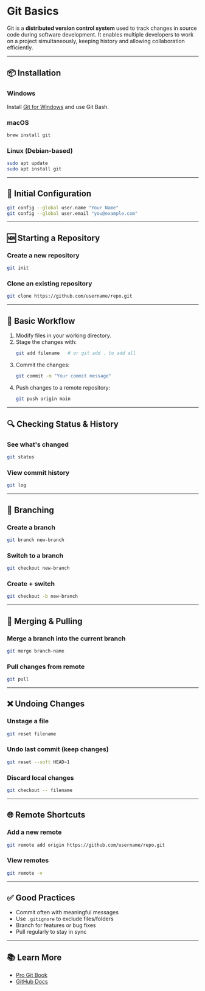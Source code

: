 # Git Basics

Git is a **distributed version control system** used to track changes in source code during software development. It enables multiple developers to work on a project simultaneously, keeping history and allowing collaboration efficiently.

---

## 📦 Installation

### Windows
Install [Git for Windows](https://git-scm.com/download/win) and use Git Bash.

### macOS
```bash
brew install git
```

### Linux (Debian-based)
```bash
sudo apt update
sudo apt install git
```

---

## 🔧 Initial Configuration

```bash
git config --global user.name "Your Name"
git config --global user.email "you@example.com"
```

---

## 🆕 Starting a Repository

### Create a new repository
```bash
git init
```

### Clone an existing repository
```bash
git clone https://github.com/username/repo.git
```

---

## 📁 Basic Workflow

1. Modify files in your working directory.
2. Stage the changes with:
    ```bash
    git add filename   # or git add . to add all
    ```
3. Commit the changes:
    ```bash
    git commit -m "Your commit message"
    ```
4. Push changes to a remote repository:
    ```bash
    git push origin main
    ```

---

## 🔍 Checking Status & History

### See what's changed
```bash
git status
```

### View commit history
```bash
git log
```

---

## 🌱 Branching

### Create a branch
```bash
git branch new-branch
```

### Switch to a branch
```bash
git checkout new-branch
```

### Create + switch
```bash
git checkout -b new-branch
```

---

## 🔄 Merging & Pulling

### Merge a branch into the current branch
```bash
git merge branch-name
```

### Pull changes from remote
```bash
git pull
```

---

## ❌ Undoing Changes

### Unstage a file
```bash
git reset filename
```

### Undo last commit (keep changes)
```bash
git reset --soft HEAD~1
```

### Discard local changes
```bash
git checkout -- filename
```

---

## 🌐 Remote Shortcuts

### Add a new remote
```bash
git remote add origin https://github.com/username/repo.git
```

### View remotes
```bash
git remote -v
```

---

## ✅ Good Practices

- Commit often with meaningful messages
- Use `.gitignore` to exclude files/folders
- Branch for features or bug fixes
- Pull regularly to stay in sync

---

## 📚 Learn More

- [Pro Git Book](https://git-scm.com/book/en/v2)
- [GitHub Docs](https://docs.github.com/en/get-started/quickstart)


